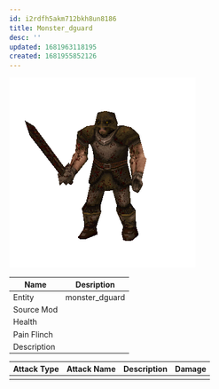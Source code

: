 ```yaml
---
id: i2rdfh5akm712bkh8un8186
title: Monster_dguard
desc: ''
updated: 1681963118195
created: 1681955852126
---
```

![Monster Picture](assets/img/knight_dguard.png)

|Name  |Desription|
|------|-------------|
|Entity|monster_dguard|
|Source Mod||
|Health||
|Pain Flinch||
|Description||

|Attack Type|Attack Name|Description|Damage|
|-----------|-----------|-----------|------|
||||